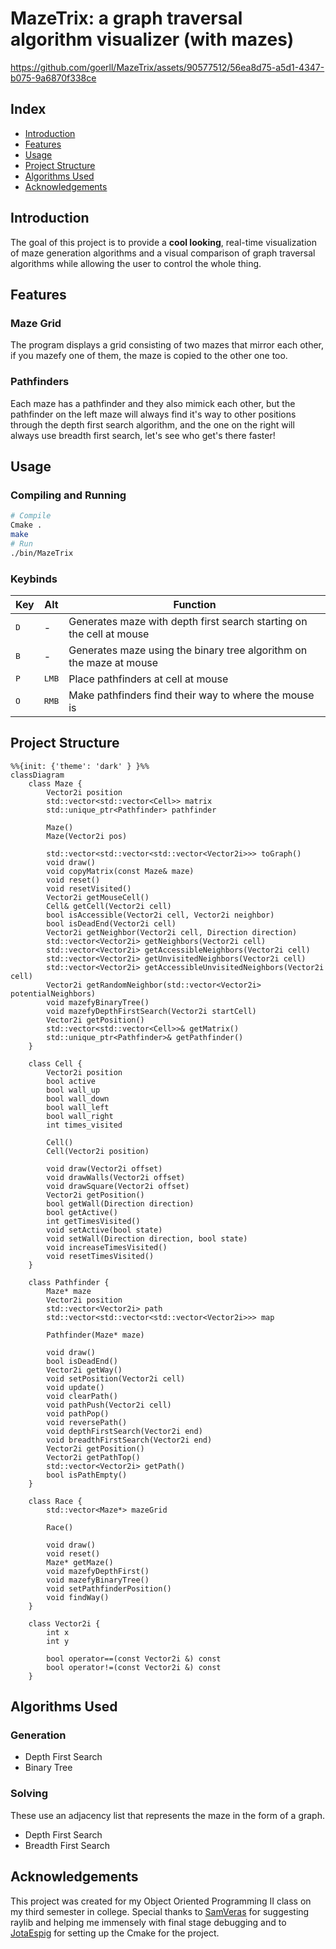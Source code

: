 # MazeTrix: a graph traversal algorithm visualizer (with mazes)
https://github.com/goerll/MazeTrix/assets/90577512/56ea8d75-a5d1-4347-b075-9a6870f338ce

## Index
- [Introduction](#introduction)
- [Features](#features)
- [Usage](#description)
- [Project Structure](#project-structure)
- [Algorithms Used](#algorithms-used)
- [Acknowledgements](#acknowledgements)

## Introduction
The goal of this project is to provide a  **cool looking**, real-time visualization of maze generation algorithms and a visual comparison of graph traversal algorithms while allowing the user to control the whole thing.

## Features
### Maze Grid
The program displays a grid consisting of two mazes that mirror each other, if you mazefy one of them, the maze is copied to the other one too.

### Pathfinders
Each maze has a pathfinder and they also mimick each other, but the pathfinder on the left maze will always find it's way to other positions through the depth first search algorithm, and the one on the right will always use breadth first search, let's see who get's there faster!

## Usage
### Compiling and Running
``` bash
# Compile
Cmake .
make
# Run
./bin/MazeTrix
```
### Keybinds
| Key | Alt | Function |
| - | - | - |
| <kbd>D</kbd> | - | Generates maze with depth first search starting on the cell at mouse |
| <kbd>B</kbd> | - | Generates maze using the binary tree algorithm on the maze at mouse |
| <kbd>P</kbd> | <kbd>LMB</kbd> | Place pathfinders at cell at mouse |
| <kbd>O</kbd> | <kbd>RMB</kbd> | Make pathfinders find their way to where the mouse is |

## Project Structure
```mermaid
%%{init: {'theme': 'dark' } }%%
classDiagram
    class Maze {
        Vector2i position
        std::vector<std::vector<Cell>> matrix
        std::unique_ptr<Pathfinder> pathfinder

        Maze()
        Maze(Vector2i pos)

        std::vector<std::vector<std::vector<Vector2i>>> toGraph()
        void draw()
        void copyMatrix(const Maze& maze)
        void reset()
        void resetVisited()
        Vector2i getMouseCell()
        Cell& getCell(Vector2i cell)
        bool isAccessible(Vector2i cell, Vector2i neighbor)
        bool isDeadEnd(Vector2i cell)
        Vector2i getNeighbor(Vector2i cell, Direction direction)
        std::vector<Vector2i> getNeighbors(Vector2i cell)
        std::vector<Vector2i> getAccessibleNeighbors(Vector2i cell)
        std::vector<Vector2i> getUnvisitedNeighbors(Vector2i cell)
        std::vector<Vector2i> getAccessibleUnvisitedNeighbors(Vector2i cell)
        Vector2i getRandomNeighbor(std::vector<Vector2i> potentialNeighbors)
        void mazefyBinaryTree()
        void mazefyDepthFirstSearch(Vector2i startCell)
        Vector2i getPosition()
        std::vector<std::vector<Cell>>& getMatrix()
        std::unique_ptr<Pathfinder>& getPathfinder()
    }

    class Cell {
        Vector2i position
        bool active
        bool wall_up
        bool wall_down
        bool wall_left
        bool wall_right
        int times_visited

        Cell()
        Cell(Vector2i position)

        void draw(Vector2i offset)
        void drawWalls(Vector2i offset)
        void drawSquare(Vector2i offset)
        Vector2i getPosition()
        bool getWall(Direction direction)
        bool getActive()
        int getTimesVisited()
        void setActive(bool state)
        void setWall(Direction direction, bool state)
        void increaseTimesVisited()
        void resetTimesVisited()
    }

    class Pathfinder {
        Maze* maze
        Vector2i position
        std::vector<Vector2i> path
        std::vector<std::vector<std::vector<Vector2i>>> map

        Pathfinder(Maze* maze)

        void draw()
        bool isDeadEnd()
        Vector2i getWay()
        void setPosition(Vector2i cell)
        void update()
        void clearPath()
        void pathPush(Vector2i cell)
        void pathPop()
        void reversePath()
        void depthFirstSearch(Vector2i end)
        void breadthFirstSearch(Vector2i end)
        Vector2i getPosition()
        Vector2i getPathTop()
        std::vector<Vector2i> getPath()
        bool isPathEmpty()
    }

    class Race {
        std::vector<Maze*> mazeGrid

        Race()

        void draw()
        void reset()
        Maze* getMaze()
        void mazefyDepthFirst()
        void mazefyBinaryTree()
        void setPathfinderPosition()
        void findWay()
    }

    class Vector2i {
        int x
        int y

        bool operator==(const Vector2i &) const
        bool operator!=(const Vector2i &) const
    }
```

### 


## Algorithms Used
### Generation
- Depth First Search
- Binary Tree
### Solving
These use an adjacency list that represents the maze in the form of a graph.
- Depth First Search
- Breadth First Search

## Acknowledgements
This project was created for my Object Oriented Programming II class on my third semester in college. Special thanks to [SamVeras](www.github.com/SamVeras) for suggesting raylib and helping me immensely with final stage debugging and to [JotaEspig](www.github.com/JotaEspig) for setting up the Cmake for the project.
